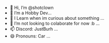 - 👋 Hi, I’m @shotclown
- 👀 I’m a Hobby Dev...
- 🌱 I Learn when im curious about something ...
- 💞️ I’m not looking to colaborate for now :b ...
- 📫 Discord: JustBurh ...
- 😄 Pronouns: Car ...

<!---
shotclown/shotclown is a ✨ special ✨ repository because its `README.md` (this file) appears on your GitHub profile.
You can click the Preview link to take a look at your changes.
--->
